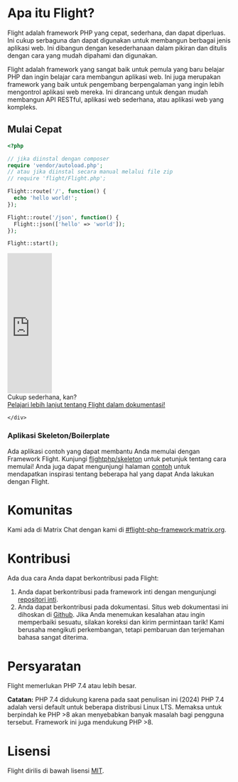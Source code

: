 # Apa itu Flight?

Flight adalah framework PHP yang cepat, sederhana, dan dapat diperluas. Ini cukup serbaguna dan dapat digunakan untuk membangun berbagai jenis aplikasi web. Ini dibangun dengan kesederhanaan dalam pikiran dan ditulis dengan cara yang mudah dipahami dan digunakan.

Flight adalah framework yang sangat baik untuk pemula yang baru belajar PHP dan ingin belajar cara membangun aplikasi web. Ini juga merupakan framework yang baik untuk pengembang berpengalaman yang ingin lebih mengontrol aplikasi web mereka. Ini dirancang untuk dengan mudah membangun API RESTful, aplikasi web sederhana, atau aplikasi web yang kompleks.

## Mulai Cepat

```php
<?php

// jika diinstal dengan composer
require 'vendor/autoload.php';
// atau jika diinstal secara manual melalui file zip
// require 'flight/Flight.php';

Flight::route('/', function() {
  echo 'hello world!';
});

Flight::route('/json', function() {
  Flight::json(['hello' => 'world']);
});

Flight::start();
```

<div class="flight-block-video">
  <div class="row">
    <div class="col-12 col-md-6 position-relative video-wrapper">
      <iframe class="video-bg" width="100vw" height="315" src="https://www.youtube.com/embed/VCztp1QLC2c?si=W3fSWEKmoCIlC7Z5" title="Pemutar video YouTube" frameborder="0" allow="accelerometer; autoplay; clipboard-write; encrypted-media; gyroscope; picture-in-picture; web-share" allowfullscreen></iframe>
    </div>
    <div class="col-12 col-md-6 text-center mt-5 pt-5">
      <span class="fligth-title-video">Cukup sederhana, kan?</span>
      <br>
      <a href="https://docs.flightphp.com/learn">Pelajari lebih lanjut tentang Flight dalam dokumentasi!</a>

    </div>
  </div>
</div>

### Aplikasi Skeleton/Boilerplate

Ada aplikasi contoh yang dapat membantu Anda memulai dengan Framework Flight. Kunjungi [flightphp/skeleton](https://github.com/flightphp/skeleton) untuk petunjuk tentang cara memulai! Anda juga dapat mengunjungi halaman [contoh](examples) untuk mendapatkan inspirasi tentang beberapa hal yang dapat Anda lakukan dengan Flight.

# Komunitas

Kami ada di Matrix Chat dengan kami di [#flight-php-framework:matrix.org](https://matrix.to/#/#flight-php-framework:matrix.org).

# Kontribusi

Ada dua cara Anda dapat berkontribusi pada Flight: 

1. Anda dapat berkontribusi pada framework inti dengan mengunjungi [repositori inti](https://github.com/flightphp/core). 
1. Anda dapat berkontribusi pada dokumentasi. Situs web dokumentasi ini dihoskan di [Github](https://github.com/flightphp/docs). Jika Anda menemukan kesalahan atau ingin memperbaiki sesuatu, silakan koreksi dan kirim permintaan tarik! Kami berusaha mengikuti perkembangan, tetapi pembaruan dan terjemahan bahasa sangat diterima.

# Persyaratan

Flight memerlukan PHP 7.4 atau lebih besar.

**Catatan:** PHP 7.4 didukung karena pada saat penulisan ini (2024) PHP 7.4 adalah versi default untuk beberapa distribusi Linux LTS. Memaksa untuk berpindah ke PHP >8 akan menyebabkan banyak masalah bagi pengguna tersebut. Framework ini juga mendukung PHP >8.

# Lisensi

Flight dirilis di bawah lisensi [MIT](https://github.com/flightphp/core/blob/master/LICENSE).